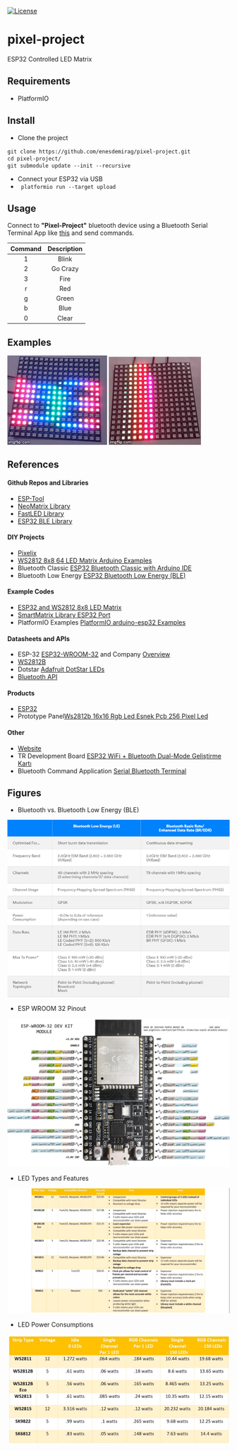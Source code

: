 [![License](http://img.shields.io/:license-mit-blue.svg?style=flat-square)](http://enesdemirag.mit-license.org)

# pixel-project
ESP32 Controlled LED Matrix

## Requirements

- PlatformIO

## Install

* Clone the project

```
git clone https://github.com/enesdemirag/pixel-project.git
cd pixel-project/
git submodule update --init --recursive
```

* Connect your ESP32 via USB
* ``` platformio run --target upload```

## Usage

Connect to **"Pixel-Project"** bluetooth device using a Bluetooth Serial Terminal App like [this](https://play.google.com/store/apps/details?id=de.kai_morich.serial_bluetooth_terminal&hl=en) and send commands.

|Command|Description|
|:----:|:----:|
|1|Blink|
|2|Go Crazy|
|3|Fire|
|r|Red|
|g|Green|
|b|Blue|
|0|Clear|

## Examples

<img src="work/1.gif"> <img src="work/2.gif">

## References

#### Github Repos and Libraries
- [ESP-Tool](https://github.com/espressif/esptool)
- [NeoMatrix Library](https://github.com/adafruit/Adafruit_NeoMatrix)
- [FastLED Library](https://github.com/FastLED/FastLED)
- [ESP32 BLE Library](https://github.com/nkolban/ESP32_BLE_Arduino)

#### DIY Projects
- [Pixelix](https://github.com/BlueAndi/esp-rgb-led-matrix)
- [WS2812 8x8 64 LED Matrix Arduino Examples](http://arduinolearning.com/code/ws2812-8x8-64-led-matrix-arduino-examples.php)
- Bluetooth Classic [ESP32 Bluetooth Classic with Arduino IDE](https://randomnerdtutorials.com/esp32-bluetooth-classic-arduino-ide/)
- Bluetooth Low Energy [ESP32 Bluetooth Low Energy (BLE)](https://randomnerdtutorials.com/esp32-bluetooth-low-energy-ble-arduino-ide/)

#### Example Codes
- [ESP32 and WS2812 8x8 LED Matrix](https://hackaday.io/project/25602-esp32-and-ws2812-8x8-led-matrix)
- [SmartMatrix Library ESP32 Port](https://hackaday.io/project/148066-smartmatrix-library-esp32-port)
- PlatformIO Examples [PlatformIO arduino-esp32 Examples](https://docs.platformio.org/en/latest/platforms/espressif32.html?utm_source=github&utm_medium=arduino-esp32#examples)

#### Datasheets and APIs
- ESP-32 [ESP32-WROOM-32](https://www.espressif.com/sites/default/files/documentation/esp32-wroom-32_datasheet_en.pdf) and Company [Overview](https://www.espressif.com/en/products/hardware/esp-wroom-32/overview)
- [WS2812B](https://cdn-shop.adafruit.com/datasheets/WS2812B.pdf)
- Dotstar [Adafruit DotStar LEDs](https://cdn-learn.adafruit.com/downloads/pdf/adafruit-dotstar-leds.pdf)
- [Bluetooth API](https://docs.espressif.com/projects/esp-idf/en/latest/api-reference/bluetooth/)

#### Products
- [ESP32](https://www.digikey.com/short/zt2vhj)
- Prototype Panel[Ws2812b 16x16 Rgb Led Esnek Pcb 256 Pixel Led](https://urun.n11.com/diger/ws2812b-16x16-rgb-led-esnek-pcb-256-pixel-led-P392373149)

#### Other
- [Website](http://esp32.net/)
- TR Development Board [ESP32 WiFi + Bluetooth Dual-Mode Geliştirme Kartı](https://www.robotistan.com/esp32-esp-32s-wifi-bluetooth-dual-mode-gelistirme-karti)
- Bluetooth Command Application [Serial Bluetooth Terminal](https://play.google.com/store/apps/details?id=de.kai_morich.serial_bluetooth_terminal&hl=en)

## Figures

* Bluetooth vs. Bluetooth Low Energy (BLE)

<img src="work/Bluetooth-vs-BLE.png">

* ESP WROOM 32 Pinout

<img src="work/esp-wroom-32-pinout.jpg">

* LED Types and Features

<img src="work/LED-types.png">

* LED Power Consumptions

<img src="work/LED-power-calculations.png">
